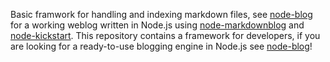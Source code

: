 Basic framwork for handling and indexing markdown files, see [node-blog](http://semu.mp/node-blog.html) for a working weblog written in Node.js using [node-markdownblog](http://semu.mp/node-markdownblog.html) and [node-kickstart](http://semu.mp/node-kickstart.html). This repository contains a framework for developers, if you are looking for a ready-to-use blogging engine in Node.js see [node-blog](http://semu.mp/node-blog.html)!